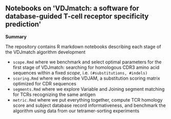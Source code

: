 ## Notebooks on 'VDJmatch: a software for database-guided T-cell receptor specificity prediction'

**Summary**

The repository contains R markdown notebooks describing each stage of the VDJmatch algorithm development

- `scope.Rmd` where we benchmark and select optimal parameters for the first stage of VDJmatch: searching for homologous CDR3 amino acid sequences within a fixed *scope*, i.e. `(#substitutions, #indels)`
- `scoring.Rmd` where we describe VDJAM, a substitution scoring matrix optimized for CDR sequences
- `segments.Rmd` where we explore Variable and Joining segment matching for TCRs recognizing the same antigen
- `metric.Rmd` where we put everything together, compute TCR homology score and subject database record informativeness, and benchmark the algorithm using data from our tetramer-sorting experiments